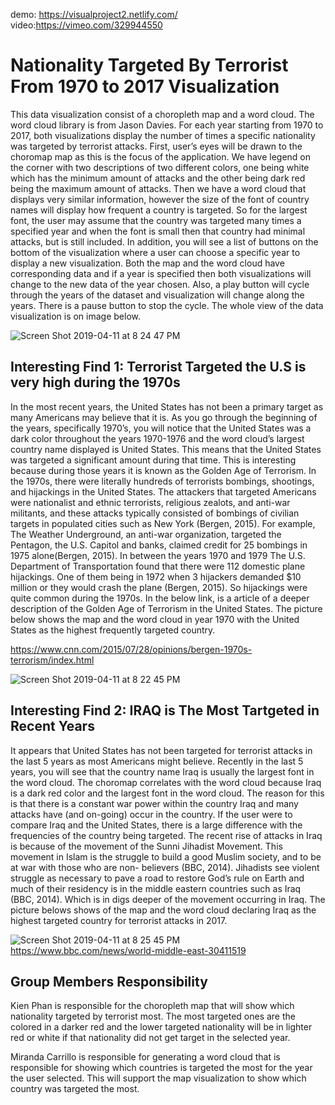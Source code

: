 
demo: https://visualproject2.netlify.com/
video:https://vimeo.com/329944550
# Nationality Targeted By Terrorist From 1970 to 2017 Visualization
This data visualization consist of a choropleth map and a word cloud. The word cloud library is from Jason Davies. For each year starting from 1970 to 2017, both visualizations display the number of times a specific nationality was targeted by terrorist attacks. First, user’s eyes will be drawn to the choromap map as this is the focus of the application.  We have legend on the corner with two descriptions of two different colors, one being white which has the minimum amount of attacks and the other being dark red being the maximum amount of attacks. Then we have a word cloud that displays very similar information, however the size of the font of country names will display how frequent a country is targeted. So for the largest font, the user may assume that the country was targeted many times a specified year and when the font is small then that country had minimal attacks, but is still included. In addition, you will see a list of buttons on the bottom of the visualization where a user can choose a specific year to display a new visualization. Both the map and the word cloud have corresponding data and if a year is specified then both visualizations will change to the new data of the year chosen. Also, a play button will cycle through the years of the dataset and visualization will change along the years. There is a pause button to stop the cycle. The whole view of the data visualization is on image below. 

![Screen Shot 2019-04-11 at 8 24 47 PM](https://user-images.githubusercontent.com/32583946/56006288-edbf4e00-5c99-11e9-8999-b569a8bfca23.png)
## Interesting Find 1: Terrorist Targeted the U.S is very high during the 1970s
In the most recent years, the United States has not been a primary target as many Americans may believe that it is. As you go through the beginning of the years, specifically 1970’s, you will notice that the United States was a dark color throughout the years 1970-1976 and the word cloud’s largest country name displayed is United States. This means that the United States was targeted a significant amount during that time. This is interesting because during those years it is known as the Golden Age of Terrorism. In the 1970s, there were literally hundreds of terrorists bombings, shootings, and hijackings in the United States. The attackers that targeted Americans were nationalist and ethnic terrorists, religious zealots, and anti-war militants, and these attacks typically consisted of bombings of civilian targets in populated cities such as New York (Bergen, 2015). For example, The Weather Underground, an anti-war organization, targeted the Pentagon, the U.S. Capitol and banks, claimed credit for 25 bombings in 1975 alone(Bergen, 2015).  In between the years 1970 and 1979 The U.S. Department of Transportation found that there were 112 domestic plane hijackings. One of them being in 1972 when 3 hijackers demanded $10 million or they would crash the plane (Bergen, 2015). So hijackings were quite common during the 1970s. In the below link, is a article of a deeper description of the Golden Age of Terrorism in the United States.  The picture below shows the map and the word cloud in year 1970 with the United States as the highest frequently targeted country. 

https://www.cnn.com/2015/07/28/opinions/bergen-1970s-terrorism/index.html


![Screen Shot 2019-04-11 at 8 22 45 PM](https://user-images.githubusercontent.com/32583946/56006287-ebf58a80-5c99-11e9-959b-1748cd3314f5.png)

## Interesting Find 2: IRAQ is The Most Tartgeted in Recent Years
It appears that United States has not been targeted for terrorist attacks in the last 5 years as most Americans might believe. Recently in the last 5 years, you will see that the country name Iraq is usually the largest font in the word cloud. The choromap correlates with the word cloud because Iraq is a dark red color and the largest font in the word cloud. The reason for this is that there is a constant war power within the country Iraq and many attacks have (and on-going) occur in the country. If the user were to compare Iraq and the United States, there is a large difference with the frequencies of the country being targeted. The recent rise of attacks in Iraq is because of the movement of the Sunni Jihadist Movement. This movement in Islam is the struggle to build a good Muslim society, and to be at war with those who are non- believers (BBC, 2014). Jihadists see violent struggle as necessary to pave a road to restore God’s rule on Earth and much of their residency is in the middle eastern countries such as Iraq (BBC, 2014). Which is in digs deeper of the movement occurring in Iraq. The picture belows shows of the map and the word cloud declaring Iraq as the highest targeted country for terrorist attacks in 2017. 

![Screen Shot 2019-04-11 at 8 25 45 PM](https://user-images.githubusercontent.com/32583946/56006333-f44dc580-5c99-11e9-93fd-97d7eaeec16a.png)
https://www.bbc.com/news/world-middle-east-30411519

## Group Members Responsibility

Kien Phan is responsible for the choropleth map that will show which nationality targeted by terrorist most. The most targeted ones are the colored in a darker red and the lower targeted nationality will be in lighter red or white if that nationality did not get target in the selected year.

Miranda Carrillo is responsible for generating a word cloud that is responsible for showing which countries is targeted the most for the year the user selected. This will support the map visualization to show which country was targeted the most.
